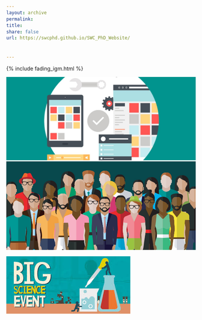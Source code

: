 ```yaml
---
layout: archive
permalink: 
title:
share: false
url: https://swcphd.github.io/SWC_PhD_Website/


---
```



{% include fading_igm.html %}




[![img_intro_small](images/resources_teaser.jpg)](/resources/) [![img_intro_small](images/society_teaser.jpg)](/society/)

[![img_intro_large](images/events_teaser.jpg)](/events/)

